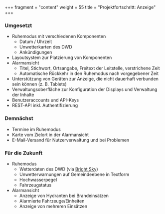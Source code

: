 +++
fragment = "content"
weight = 55
title = "Projektfortschritt: Anzeige"
+++

### Umgesetzt
- Ruhemodus mit verschiedenen Komponenten
  - Datum / Uhrzeit
  - Unwetterkarten des DWD
  - Ank&uuml;ndigungen
- Layoutsystem zur Platzierung von Komponenten
- Alarmansicht
  - Titel, Stichwort, Ortsangabe, Freitext der Leitstelle, verstrichene Zeit
  - Automatische R&uuml;ckkehr in den Ruhemodus nach vorgegebener Zeit
- Unterstützung von Geräten zur Anzeige, die nicht dauerhaft verbunden sein können (z. B. Tablets)
- Verwaltungsoberfl&auml;che zur Konfiguration der Displays und Verwaltung der Inhalte
- Benutzeraccounts und API-Keys
- REST-API inkl. Authentifizierung

### Demnächst
- Termine im Ruhemodus
- Karte vom Zielort in der Alarmansicht
- E-Mail-Versand f&uuml;r Nutzerverwaltung und bei Problemen

### F&uuml;r die Zukunft
- Ruhemodus
  - Wetterdaten des DWD (via [Bright Sky](https://brightsky.dev/))
  - Unwetterwarnungen auf Gemeindeebene in Textform
  - Hochwasserpegel
  - Fahrzeugstatus
- Alarmansicht
  - Anzeige von Hydranten bei Brandeins&auml;tzen
  - Alarmierte Fahrzeuge/Einheiten
  - Anzeige von mehreren Einsätzen
